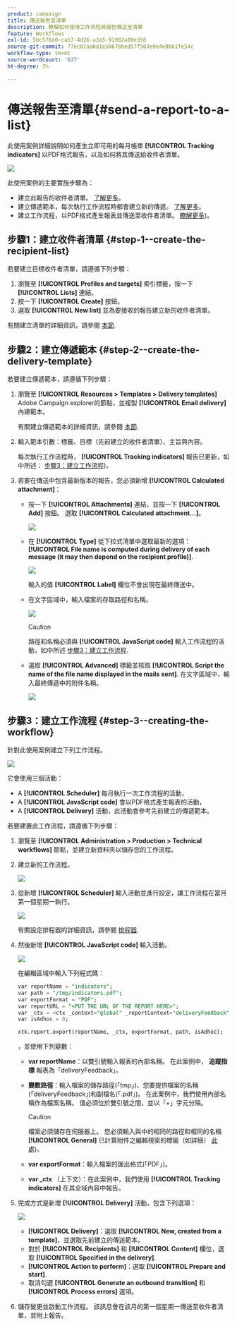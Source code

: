 ```yaml
---
product: campaign
title: 傳送報吿至清單
description: 瞭解如何使用工作流程將報告傳送至清單
feature: Workflows
exl-id: 5bc576d0-cab7-4d26-a3a5-91982a00e356
source-git-commit: 77ec01aaba1e50676bed57f503a9e4e8bb1fe54c
workflow-type: tm+mt
source-wordcount: '637'
ht-degree: 3%

---
```


# 傳送報吿至清單{#send-a-report-to-a-list}

此使用案例詳細說明如何產生立即可用的每月帳單 **[!UICONTROL Tracking indicators]** 以PDF格式報告，以及如何將其傳送給收件者清單。

![](assets/use_case_report_intro.png)

此使用案例的主要實施步驟為：

* 建立此報告的收件者清單。 [了解更多](#step-1--create-the-recipient-list)。
* 建立傳遞範本，每次執行工作流程時都會建立新的傳遞。 [了解更多](#step-2--create-the-delivery-template)。
* 建立工作流程，以PDF格式產生報表並傳送至收件者清單。 [瞭解更多](#step-3--create-the-workflow))。

## 步驟1：建立收件者清單 {#step-1--create-the-recipient-list}

若要建立目標收件者清單，請遵循下列步驟：

1. 瀏覽至 **[!UICONTROL Profiles and targets]** 索引標籤，按一下 **[!UICONTROL Lists]** 連結。
1. 按一下 **[!UICONTROL Create]** 按鈕。
1. 選取 **[!UICONTROL New list]** 並為要接收的報告建立新的收件者清單。

有關建立清單的詳細資訊，請參閱 [本節](../../v8/audiences/create-audiences.md).

## 步驟2：建立傳遞範本 {#step-2--create-the-delivery-template}

若要建立傳遞範本，請遵循下列步驟：

1. 瀏覽至 **[!UICONTROL Resources > Templates > Delivery templates]** Adobe Campaign explorer的節點，並複製 **[!UICONTROL Email delivery]** 內建範本。

   有關建立傳遞範本的詳細資訊，請參閱 [本節](../../v8/send/create-templates.md).

1. 輸入範本引數：標籤、目標（先前建立的收件者清單）、主旨與內容。

   每次執行工作流程時， **[!UICONTROL Tracking indicators]** 報告已更新，如中所述： [步驟3：建立工作流程](#step-3--creating-the-workflow))。

1. 若要在傳送中包含最新版本的報告，您必須新增 **[!UICONTROL Calculated attachment]**：

   * 按一下 **[!UICONTROL Attachments]** 連結，並按一下 **[!UICONTROL Add]** 按鈕。 選取 **[!UICONTROL Calculated attachment...]**。

     ![](assets/use_case_report_4.png)

   * 在 **[!UICONTROL Type]** 從下拉式清單中選取最新的選項： **[!UICONTROL File name is computed during delivery of each message (it may then depend on the recipient profile)]**.

     ![](assets/use_case_report_5.png)

     輸入的值 **[!UICONTROL Label]** 欄位不會出現在最終傳送中。

   * 在文字區域中，輸入檔案的存取路徑和名稱。

     ![](assets/use_case_report_6.png)

     >[!CAUTION]
     >
     >路徑和名稱必須與 **[!UICONTROL JavaScript code]** 輸入工作流程的活動，如中所述 [步驟3：建立工作流程](#step-3--creating-the-workflow).

   * 選取 **[!UICONTROL Advanced]** 標籤並核取 **[!UICONTROL Script the name of the file name displayed in the mails sent]**. 在文字區域中，輸入最終傳遞中的附件名稱。

     ![](assets/use_case_report_6b.png)

## 步驟3：建立工作流程 {#step-3--creating-the-workflow}

針對此使用案例建立下列工作流程。

![](assets/use_case_report_8.png)

它會使用三個活動：

* A **[!UICONTROL Scheduler]** 每月執行一次工作流程的活動，
* A **[!UICONTROL JavaScript code]** 會以PDF格式產生報表的活動，
* A **[!UICONTROL Delivery]** 活動，此活動會參考先前建立的傳遞範本。

若要建置此工作流程，請遵循下列步驟：

1. 瀏覽至 **[!UICONTROL Administration > Production > Technical workflows]** 節點，並建立新資料夾以儲存您的工作流程。
1. 建立新的工作流程。

   ![](assets/use_case_report_7.png)

1. 從新增 **[!UICONTROL Scheduler]** 輸入活動並進行設定，讓工作流程在當月第一個星期一執行。

   ![](assets/use_case_report_9.png)

   有關設定排程器的詳細資訊，請參閱 [排程器](scheduler.md).

1. 然後新增 **[!UICONTROL JavaScript code]** 輸入活動。

   ![](assets/use_case_report_10.png)

   在編輯區域中輸入下列程式碼：

   ```sql
   var reportName = "indicators";
   var path = "/tmp/indicators.pdf";
   var exportFormat = "PDF";
   var reportURL = "<PUT THE URL OF THE REPORT HERE>";
   var _ctx = <ctx _context="global" _reportContext="deliveryFeedback" />
   var isAdhoc = 0;
   
   xtk.report.export(reportName, _ctx, exportFormat, path, isAdhoc);
   ```


   ，並使用下列變數：

   * **var reportName**：以雙引號輸入報表的內部名稱。 在此案例中， **追蹤指標** 報表為「deliveryFeedback」。
   * **變數路徑**：輸入檔案的儲存路徑(「tmp」)、您要提供檔案的名稱(「deliveryFeedback」)和副檔名(「.pdf」)。 在此案例中，我們使用內部名稱作為檔案名稱。 值必須位於雙引號之間，並以「+」字元分隔。

     >[!CAUTION]
     >
     >檔案必須儲存在伺服器上。 您必須輸入與中的相同的路徑和相同的名稱 **[!UICONTROL General]** 已計算附件之編輯視窗的標籤（如詳細） [此處](#step-2--create-the-delivery-template))。

   * **var exportFormat**：輸入檔案的匯出格式(「PDF」)。
   * **var _ctx** （上下文）：在此案例中，我們使用 **[!UICONTROL Tracking indicators]** 在其全域內容中報告。

1. 完成方式是新增 **[!UICONTROL Delivery]** 活動，包含下列選項：

   ![](assets/use_case_report_11.png)

   * **[!UICONTROL Delivery]**：選取 **[!UICONTROL New, created from a template]**，並選取先前建立的傳送範本。
   * 對於 **[!UICONTROL Recipients]** 和 **[!UICONTROL Content]** 欄位，選取 **[!UICONTROL Specified in the delivery]**.
   * **[!UICONTROL Action to perform]**：選取 **[!UICONTROL Prepare and start]**.
   * 取消勾選 **[!UICONTROL Generate an outbound transition]** 和 **[!UICONTROL Process errors]** 選項。

1. 儲存變更並啟動工作流程。 該訊息會在該月的第一個星期一傳送至收件者清單，並附上報告。
